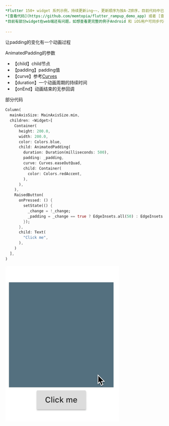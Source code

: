 ```yaml
---
*Flutter 150+ widget 系列示例，持续更新ing~~，更新顺序为按A-Z排序，目前代码中已包含150+个示例。*<br>
*[查看代码](https://github.com/memtopia/flutter_rampup_demo_app) 或者 [查看web完整示例](https://memtopia.github.io)*<br>
*目前有部分widget在web端还有问题，如想查看更完整的例子Android 和 iOS用户可同步代码后编译安装到手机上查看*

---
```


让padding的变化有一个动画过程

AnimatedPadding的参数
* 【child】child节点
* 【padding】padding值
* 【curve】参考[Curves](https://api.flutter-io.cn/flutter/animation/Curves-class.html)
* 【duration】一个动画周期的持续时间
* 【onEnd】动画结束的无参回调



部分代码

```dart
Column(
  mainAxisSize: MainAxisSize.min,
  children: <Widget>[
    Container(
      height: 200.0,
      width: 200.0,
      color: Colors.blue,
      child: AnimatedPadding(
        duration: Duration(milliseconds: 500),
        padding: _padding,
        curve: Curves.easeOutQuad,
        child: Container(
          color: Colors.redAccent,
        ),
      ),
    ),
    RaisedButton(
      onPressed: () {
        setState(() {
          _change = !_change;
          _padding = _change == true ? EdgeInsets.all(50) : EdgeInsets.all(0);
        });
      },
      child: Text(
        "Click me",
      ),
    )
  ],
)
```
![AnimatedOpacity](https://github.com/memtopia/flutter_rampup/raw/master/images/AnimatedPadding.gif)


